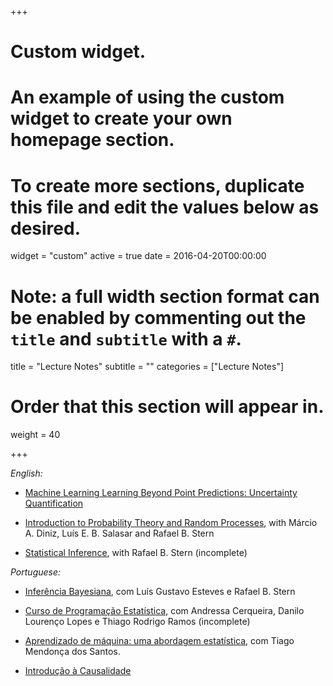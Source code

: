 +++
# Custom widget.
# An example of using the custom widget to create your own homepage section.
# To create more sections, duplicate this file and edit the values below as desired.
widget = "custom"
active = true
date = 2016-04-20T00:00:00

# Note: a full width section format can be enabled by commenting out the `title` and `subtitle` with a `#`.
title = "Lecture Notes"
subtitle = ""
categories = ["Lecture Notes"]

# Order that this section will appear in.
weight = 40

+++

*English:*

- [Machine Learning Learning Beyond Point Predictions: Uncertainty Quantification](https://rafaelizbicki.com/uq4ml/)

- [Introduction to Probability Theory and Random Processes](https://www.overleaf.com/read/fjdsbxwydcnf), with Márcio A. Diniz, Luís E. B. Salasar and Rafael B. Stern

- [Statistical Inference](https://www.overleaf.com/read/ndcxvbjgvkbx), with Rafael B. Stern (incomplete)

*Portuguese:*

- [Inferência Bayesiana](https://github.com/rbstern/bayesian_inference_book/raw/master/book.pdf), com Luís Gustavo Esteves e Rafael B. Stern

- [Curso de Programação Estatística](https://thiagorr162.github.io/prog-estat/), com Andressa Cerqueira, Danilo Lourenço Lopes e Thiago Rodrigo Ramos (incomplete)

- [Aprendizado de máquina: uma abordagem estatística](ame), com Tiago Mendonça
dos Santos.

- [Introdução à Causalidade](Causalidade.pdf)

